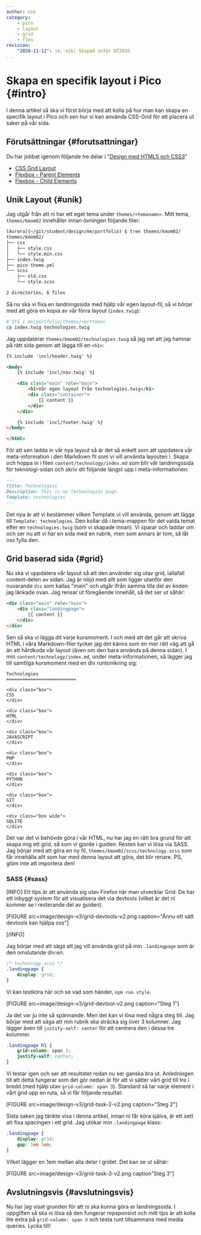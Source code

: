 ```yaml
---
author: nik
category:
    - pico
    - layout
    - grid
    - flex
revision:
    "2020-11-12": (A, nik) Skapad inför HT2020.
...
```

Skapa en specifik layout i Pico {#intro}
====================================

I denna artikel så ska vi först börja med att kolla på hur man kan skapa en specifik layout i Pico och sen hur vi kan använda CSS-Grid för att placera ut saker på vår sida.



<!--more-->



Förutsättningar {#forutsattningar}
-------------------------------------

Du har jobbat igenom följande tre delar i "[Design med HTML5 och CSS3](guide/design-med-html5-och-css3)"

* [CSS Grid Layout](guide/design-med-html5-och-css3/css-grid-layout)
* [Flexbox - Parent Elements](guide/design-med-html5-och-css3/flexbox)
* [Flexbox - Child Elements](guide/design-med-html5-och-css3/flexbox-del2)



Unik Layout {#unik}
-------------------------------------

Jag utgår från att ni har ett eget tema under `themes/<temanamn>`. Mitt tema, `themes/kmom02` innehåller innan övningen följande filer:

```bash
[Aurora](~/git/student/design/me/portfolio) $ tree themes/kmom02/
themes/kmom02/
├── css
│   ├── style.css
│   └── style.min.css
├── index.twig
├── pico-theme.yml
└── scss
    ├── old.css
    └── style.scss

2 directories, 6 files
```

Så nu ska vi fixa en landningssida med hjälp vår egen layout-fil, så vi börjar med att göra en kopia av vår förra layout (`index.twig`):

```bash
# Stå i me/portfolio/themes/<erttema>
cp index.twig technologies.twig
```

Jag uppdaterar `themes/kmom02/technologies.twig` så jag vet att jag hamnar på rätt sida genom att lägga till en `<h1>`:

```html
{% include 'incl/header.twig' %}

<body>
    {% include 'incl/nav.twig' %}

    <div class="main" role="main">
        <h1>Vår egen layout från technologies.twig</h1>
        <div class="container">
            {{ content }}
        </div>
    </div>

    {% include 'incl/footer.twig' %}
</body>

</html>
```

För att sen ladda in vår nya layout så är det så enkelt som att uppdatera vår meta-information i den Markdown fil som vi vill använda layouten i. Skapa och hoppa in i filen `content/technology/index.md` som blir vår landningssida för teknologi-sidan och skriv dit följande längst upp i meta-informationen:

```markdown
---
Title: Technologies
Description: This is my technologies page.
Template: technologies
---
```

Det nya är att vi bestämmer vilken Template vi vill använda, genom att lägga till `Template: technologies`. Den kollar då i tema-mappen för det valda temat efter en `technologies.twig` (som vi skapade innan). Vi sparar och laddar om och ser nu att vi har en sida med en rubrik, men som annars är tom, så låt oss fylla den.



Grid baserad sida {#grid}
-------------------------------------

Nu ska vi uppdatera vår layout så att den använder sig utav grid, iallafall content-delen av sidan. Jag är nöjd med allt som ligger utanför den nuvarande `div` som kallas "main" och utgår ifrån samma lilla del av koden jag länkade ovan. Jag rensar ut föregående innehåll, så det ser ut såhär:

```html
<div class="main" role="main">
    <div class="landingpage">
        {{ content }}
    </div>
</div>
```

Sen så ska vi lägga dit varje kursmoment. I och med att det går att skriva HTML i våra Markdown-filer tycker jag det känns som en mer rätt väg att gå än att hårdkoda vår layout (även om den bara används på denna sidan). I min `content/technology/index.md`, under meta-informationen, så lägger jag till samtliga kursmoment med en div runtomkring sig:

```
Technologies
==========================

<div class="box">
CSS
</div>

<div class="box">
HTML
</div>

<div class="box">
JAVASCRIPT
</div>

<div class="box">
PHP
</div>

<div class="box">
PYTHON
</div>

<div class="box">
GIT
</div>

<div class="box wide">
SQLITE
</div>
```

Det var det vi behövde göra i vår HTML, nu har jag en rätt bra grund för att skapa mig ett grid, så som vi gjorde i guiden. Resten kan vi lösa via SASS. Jag börjar med att göra en ny fil, `themes/kmom02/scss/technology.scss` som får innehålla allt som har med denna layout att göra, det blir renare. PS, glöm inte att importera den!



### SASS {#sass}

[INFO]
Ett tips är att använda sig utav Firefox när man utvecklar Grid. De har ett inbyggt system för att visualisera det via devtools (vilket är det ni kommer se i resterande del av guiden).

[FIGURE src=image/design-v3/grid-devtools-v2.png caption="Ännu ett sätt devtools kan hjälpa oss"]

[/INFO]

Jag börjar med att säga att jag vill använda grid på min `.landingpage` som är den omslutande div:en.

```scss
/* technology.scss */
.landingpage {
    display: grid;
}
```

Vi kan testköra här och se vad som händer, `npm run style`.

[FIGURE src=image/design-v3/grid-devtool-v2.png caption="Steg 1"]

Ja det var ju inte så spännande. Men det kan vi lösa med några steg till. Jag börjar med att säga att min rubrik ska sträcka sig över 3 kolumner. Jag lägger även till `justify-self: center` för att centrera den i dessa tre kolumner.

```scss
.landingpage h1 {
    grid-column: span 3;
    justify-self: center;
}
```

Vi testar igen och ser att resultatet redan nu ser ganska bra ut. Anledningen till att detta fungerar som det gör nedan är för att vi sätter vårt grid till tre i bredd (med hjälp utav `grid-column: span 3`). Standard så tar varje element i vårt grid upp en ruta, så vi får följande resultat:

[FIGURE src=image/design-v3/grid-task-2-v2.png caption="Steg 2"]

Sista saken jag tänkte visa i denna artikel, innan ni får köra själva, är ett sett att fixa spacingen i ett grid. Jag utökar min `.landingpage` klass:

```scss
.landingpage {
    display: grid;
    gap: 1em 1em;
}
```

Vilket lägger en 1em mellan alla delar i gridet. Det kan se ut såhär:

[FIGURE src=image/design-v3/grid-task-3-v2.png caption"Steg 3"]



Avslutningsvis {#avslutningsvis}
-------------------------------------

Nu har jag visat grunden för att ni ska kunna göra er landningssida. I uppgiften så ska ni lösa så den fungerar repsponsivt och mitt tips är att kolla lite extra på `grid-column: span X` och testa runt tillsammans med media queries. Lycka till!
